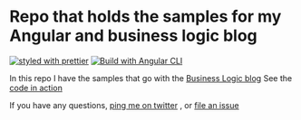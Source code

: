 # Repo that holds the samples for my Angular and business logic blog

[![styled with prettier](https://img.shields.io/badge/styled_with-prettier-ff69b4.svg)](https://github.com/prettier/prettier)
[![Build with Angular CLI](https://img.shields.io/badge/built%20with-Angular%20CLI-blue.svg)](https://github.com/angular/angular-cli)

In this repo I have the samples that go with the [Business Logic blog](https://softwarewhoos.blogspot.nl/2017/10/angular-react-vue-what-to-do-with.html)
See the [code in action](https://sanderelias.github.io/BusinessLogicBlogSample/)

If you have any questions, [ping me on twitter](https://twitter.com/esosanderelias) , or [file an issue](https://github.com/SanderElias/BusinessLogicBlogSample/issues)